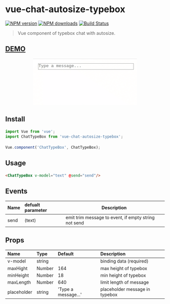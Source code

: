 # vue-chat-autosize-typebox

[![NPM version](https://img.shields.io/npm/v/vue-chat-autosize-typebox.svg?style=flat)](https://npmjs.com/package/vue-highlighter)
[![NPM downloads](https://img.shields.io/npm/dm/vue-chat-autosize-typebox.svg?style=flat)](https://npmjs.com/package/vue-highlighter)
[![Build Status](https://travis-ci.org/TonPC64/vue-chat-autosize-typebox.svg?branch=master)](https://travis-ci.org/TonPC64/vue-chat-autosize-typebox)

> Vue component of typebox chat with autosize.

## [DEMO](http://vue-chat-autosize-typebox.surge.sh/)

<p style="text-align: center;">
  <img src="./images/example.gif"/>
</p>

## Install

```js
import Vue from 'vue';
import ChatTypeBox from 'vue-chat-autosize-typebox';

Vue.component('ChatTypeBox', ChatTypeBox);
```

## Usage

```html
<ChatTypeBox v-model="text" @send="send"/>
```

## Events

| Name | defualt parameter | Description                                          |
| :--- | :---------------- | ---------------------------------------------------- |
| send | (text)            | emit trim message to event, if empty string not send |

## Props

| Name        | Type   | Default             | Description                    |
| :---------- | :----- | :------------------ | :----------------------------- |
| v-model     | string |                     | binding data (required)        |
| maxHight    | Number | 164                 | max height of typebox          |
| minHeight   | Number | 18                  | min height of typebox          |
| maxLength   | Number | 640                 | limit length of message        |
| placeholder | string | 'Type a message...' | placeholder message in typebox |
